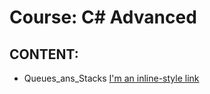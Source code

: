 # Course: C# Advanced

## CONTENT:
 * Queues_ans_Stacks
[I'm an inline-style link](https://www.google.com)

